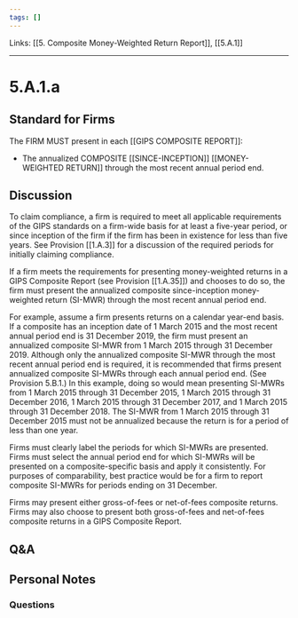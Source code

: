 ```yaml
---
tags: []
---
```

Links: [[5. Composite Money-Weighted Return Report]], [[5.A.1]]
___
# 5.A.1.a
## Standard for Firms
The FIRM MUST present in each [[GIPS COMPOSITE REPORT]]:
- The annualized COMPOSITE [[SINCE-INCEPTION]] [[MONEY-WEIGHTED RETURN]] through the most recent annual period end.
## Discussion
To claim compliance, a firm is required to meet all applicable requirements of the GIPS standards on a firm-wide basis for at least a five-year period, or since inception of the firm if the firm has been in existence for less than five years. See Provision [[1.A.3]] for a discussion of the required periods for initially claiming compliance.

If a firm meets the requirements for presenting money-weighted returns in a GIPS Composite Report (see Provision [[1.A.35]]) and chooses to do so, the firm must present the annualized composite since-inception money-weighted return (SI-MWR) through the most recent annual period end.

For example, assume a firm presents returns on a calendar year-end basis. If a composite has an inception date of 1 March 2015 and the most recent annual period end is 31 December 2019, the firm must present an annualized composite SI-MWR from 1 March 2015 through 31 December 2019. Although only the annualized composite SI-MWR through the most recent annual period end is required, it is recommended that firms present annualized composite SI-MWRs through each annual period end. (See Provision 5.B.1.) In this example, doing so would mean presenting SI-MWRs from 1 March 2015 through 31 December 2015, 1 March 2015 through 31 December 2016, 1 March 2015 through 31 December 2017, and 1 March 2015 through 31 December 2018. The SI-MWR from 1 March 2015 through 31 December 2015 must not be annualized because the return is for a period of less than one year.

Firms must clearly label the periods for which SI-MWRs are presented. Firms must select the annual period end for which SI-MWRs will be presented on a composite-specific basis and apply it consistently. For purposes of comparability, best practice would be for a firm to report composite SI-MWRs for periods ending on 31 December.

Firms may present either gross-of-fees or net-of-fees composite returns. Firms may also choose to present both gross-of-fees and net-of-fees composite returns in a GIPS Composite Report.
## Q&A

## Personal Notes

### Questions